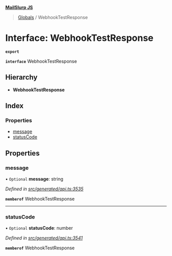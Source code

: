 **[MailSlurp JS](../README.md)**

> [Globals](../README.md) / WebhookTestResponse

# Interface: WebhookTestResponse

**`export`** 

**`interface`** WebhookTestResponse

## Hierarchy

* **WebhookTestResponse**

## Index

### Properties

* [message](webhooktestresponse.md#message)
* [statusCode](webhooktestresponse.md#statuscode)

## Properties

### message

• `Optional` **message**: string

*Defined in [src/generated/api.ts:3535](https://github.com/mailslurp/mailslurp-client/blob/8726614/src/generated/api.ts#L3535)*

**`memberof`** WebhookTestResponse

___

### statusCode

• `Optional` **statusCode**: number

*Defined in [src/generated/api.ts:3541](https://github.com/mailslurp/mailslurp-client/blob/8726614/src/generated/api.ts#L3541)*

**`memberof`** WebhookTestResponse
